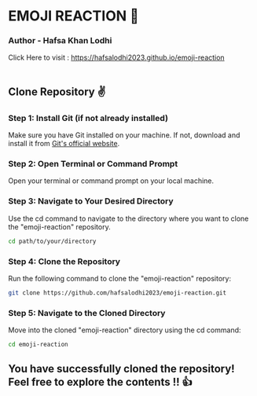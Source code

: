 # EMOJI REACTION 🎉
### Author - Hafsa Khan Lodhi
Click Here to visit : https://hafsalodhi2023.github.io/emoji-reaction<br><br>
## Clone Repository ✌
### Step 1: Install Git (if not already installed)
Make sure you have Git installed on your machine. If not, download and install it from <a href="https://git-scm.com/" >Git's official website</a>.
### Step 2: Open Terminal or Command Prompt
Open your terminal or command prompt on your local machine.
### Step 3: Navigate to Your Desired Directory
Use the cd command to navigate to the directory where you want to clone the "emoji-reaction" repository.
```bash
cd path/to/your/directory
```
### Step 4: Clone the Repository
Run the following command to clone the "emoji-reaction" repository:
```bash
git clone https://github.com/hafsalodhi2023/emoji-reaction.git
```
### Step 5: Navigate to the Cloned Directory
Move into the cloned "emoji-reaction" directory using the cd command:
```bash
cd emoji-reaction
```

## You have successfully cloned the repository! Feel free to explore the contents !! 👍
